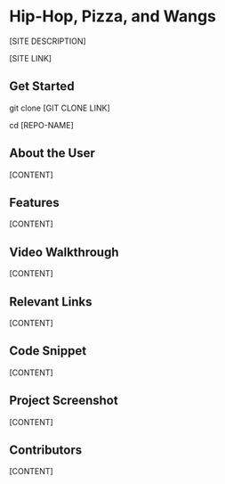 # Hip-Hop, Pizza, and Wangs

[SITE DESCRIPTION]

[SITE LINK]

## Get Started 
git clone [GIT CLONE LINK]

cd [REPO-NAME]

## About the User

[CONTENT]

## Features 

[CONTENT]

## Video Walkthrough

[CONTENT]

## Relevant Links

[CONTENT]

## Code Snippet <!-- OPTIONAL, but doesn't hurt -->

[CONTENT]

## Project Screenshot

[CONTENT]

## Contributors

[CONTENT]
